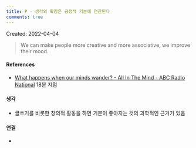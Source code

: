```yaml
---
title: P - 생각의 확장은 긍정적 기분에 연관된다
comments: true
---
```


Created: 2022-04-04

>We can make people more creative and more associative, we improve their mood.

#### References
- [What happens when our minds wander? - All In The Mind - ABC Radio National](https://www.abc.net.au/radionational/programs/allinthemind/mindwandering-why-we-do-it-and-the-benefits/13823286) 18분 지점

#### 생각
- 글쓰기를 비롯한 창의적 활동을 하면 기분이 좋아지는 것의 과학적인 근거가 있음

#### 연결
- 